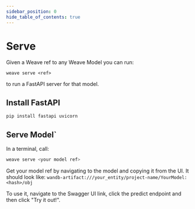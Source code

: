 ```yaml
---
sidebar_position: 0
hide_table_of_contents: true
---
```


# Serve

Given a Weave ref to any Weave Model you can run:

```
weave serve <ref>
```

to run a FastAPI server for that model.

## Install FastAPI

```bash
pip install fastapi uvicorn
```

## Serve Model`

In a terminal, call:
```bash
weave serve <your model ref>
```

Get your model ref by navigating to the model and copying it from the UI. It should look like:
`wandb-artifact:///your_entity/project-name/YourModel:<hash>/obj`

To use it, navigate to the Swagger UI link, click the predict endpoint and then click "Try it out!".
 